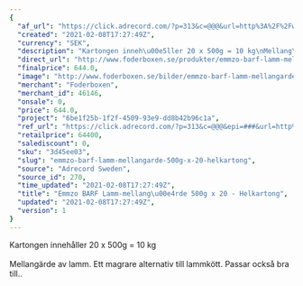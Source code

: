 ```yaml
---
{
  "af_url": "https://click.adrecord.com/?p=313&c=@@@&url=http%3A%2F%2Fwww.foderboxen.se%2Fprodukter%2Femmzo-barf-lamm-mellangarde-500g-x-20-helkartong%2C562",
  "created": "2021-02-08T17:27:49Z",
  "currency": "SEK",
  "description": "Kartongen inneh\u00e5ller 20 x 500g = 10 kg\nMellang\u00e4rde av lamm. Ett magrare alternativ till lammk\u00f6tt. Passar ocks\u00e5 bra till..",
  "direct_url": "http://www.foderboxen.se/produkter/emmzo-barf-lamm-mellangarde-500g-x-20-helkartong,562",
  "finalprice": 644.0,
  "image": "http://www.foderboxen.se/bilder/emmzo-barf-lamm-mellangarde-500g-x-20-helkartong-562.png",
  "merchant": "Foderboxen",
  "merchant_id": 46146,
  "onsale": 0,
  "price": 644.0,
  "project": "6be1f25b-1f2f-4509-93e9-dd8b42b96c1a",
  "ref_url": "https://click.adrecord.com/?p=313&c=@@@&epi=###&url=http%3A%2F%2Fwww.foderboxen.se%2Fprodukter%2Femmzo-barf-lamm-mellangarde-500g-x-20-helkartong%2C562",
  "retailprice": 64400,
  "salediscount": 0,
  "sku": "3d45ee03",
  "slug": "emmzo-barf-lamm-mellangarde-500g-x-20-helkartong",
  "source": "Adrecord Sweden",
  "source_id": 270,
  "time_updated": "2021-02-08T17:27:49Z",
  "title": "Emmzo BARF Lamm-mellang\u00e4rde 500g x 20 - Helkartong",
  "updated": "2021-02-08T17:27:49Z",
  "version": 1
}
---
```


<p> Kartongen innehåller 20 x 500g = 10 kg<br><br>Mellangärde av lamm. Ett magrare alternativ till lammkött. Passar också bra till..</p>
